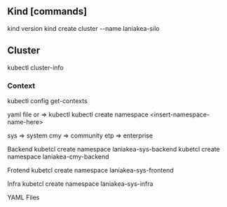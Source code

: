 ## Kind [commands]

kind version
kind create cluster --name laniakea-silo


## Cluster
kubectl cluster-info

### Context
kubectl config get-contexts

yaml file or => kubectl kubectl create namespace &lt;insert-namespace-name-here&gt;


sys => system
cmy => community
etp => enterprise


Backend
kubetcl create namespace laniakea-sys-backend
kubetcl create namespace laniakea-cmy-backend

Frotend
kubetcl create namespace laniakea-sys-frontend

Infra
kubetcl create namespace laniakea-sys-infra


YAML Files




<!--
control-plane
core-dns



Some kubernetes resources abbreviations:
* all
* certificatesigningrequests (aka 'csr')
* componentstatuses (aka 'cs')
* configmaps (aka 'cm')
* daemonsets (aka 'ds')
* deployments (aka 'deploy')
* endpoints (aka 'ep')
* events (aka 'ev')
* horizontalpodautoscalers (aka 'hpa')
* ingresses (aka 'ing')
* limitranges (aka 'limits')
* namespaces (aka 'ns')
* networkpolicies
* nodes (aka 'no')
* persistentvolumeclaims (aka 'pvc')
* persistentvolumes (aka 'pv')
* pods (aka 'po')
* poddisruptionbudgets (aka 'pdb')
* podsecuritypolicies (aka 'psp')
* replicasets (aka 'rs')
* replicationcontrollers (aka 'rc')
* resourcequotas (aka 'quota')
* serviceaccounts (aka 'sa')
* services (aka 'svc')

COMMANDS

#Contexts

kubectl config get-contexts
kubectl config rename-context <old-name> <new-name>




Pods

📌 1. Verificar eventos de OOMKilled para vários pods
kubectl describe pod -l "application=service-product" -n apps | grep -i oom

📌 4. Verificar logs de pods que podem ter sido OOMKilled
kubectl logs -l "application=service-product" -n apps --all-containers=true --previous | grep -i oom




📌 7. Se o pod foi Evicted (Expulso do nó)
kubectl get events --sort-by=.metadata.creationTimestamp -n apps | grep -i evict


kubectl -n apps get secret service-configuration -o jsonpath="{.data['SEC_MIGRATED_DATASOURCE_JDBC_URL']}" | base64 --decode
![image](https://github.com/user-attachments/assets/6621c693-231f-4ef3-98b2-6646abb77bf3)



#logs
kubectl logs -f -l "application=service-product,pod-template-hash=76cc4ddd8f" --all-containers=true -n apps --max-log-requests=12
kubectl logs -f -l "application=service-product,pod-template-hash=76cc4ddd8f" --all-containers=true -n apps --max-log-requests=12 | grep '{' | jq 'select(.severity == "ERROR")'
kubectl logs -l "application=service-configuration" -n apps --follow | jq --unbuffered --color-output | grep --color=always -E 'ERROR|WARN|INFO|$'



#CHECK
Google

https://cloud.google.com/kubernetes-engine/docs/how-to/cluster-access-for-kubectl

gcloud components update




Contexts
kubectl config get-contexts
kubectl config rename-context CONTEXT_NAME NEW_NAME

kubectl config rename-context gke_mms-bsp-branded-service-p-1337_europe-west4_prod gke_prod
kubectl config rename-context gke_mms-bsp-branded-service-d-1337_europe-west4-a_dev gke_dev

kubectl config current-context

kubectl config use-context 



PODs

Logs
https://kubernetes.io/docs/reference/kubectl/generated/kubectl_logs/
https://www.gooksu.com/kubectl-jq/

kubectl logs --since=1h -n bsp 
kubectl logs -f -l "app.kubernetes.io/name=online-order-bsp-app" --all-containers=true -n bsp



Secrets
kubectl get secrets -A
kubectl get secret -n bsp sp-credentials -o yaml


useful flux commands:
# Flux
kubectl get helmrelease -n bsp
kubectl delete helmrelease -n bsp support
flux reconcile kustomization --with-source apps


CHECK DEPLOY
watch -n 5 "kubectl get po -n bsp --sort-by=.metadata.creationTimestamp | tail -n +2 | sort -r"
watch -n 5 "kubectl get po -n bsp --sort-by=.metadata.creationTimestamp"
watch -n 300 "kubectl get po -n bsp --sort-by=.metadata.creationTimestamp"![image](https://github.com/user-attachments/assets/ad8fedd2-8460-454f-84c1-56828725e102)




Arion-Bridge

POD_NAME=$(kubectl get pods -l "app.kubernetes.io/name=arion-bridge-bsp-app" -n bsp -o jsonpath='{.items[0].metadata.name}')


Connect  IT
kubectl exec -it $POD_NAME -n bsp -- /bin/bash

Deploy
k scale deployment/online-order-bsp-app --replicas=1


Pods
kubectl get pods -l "app.kubernetes.io/name=arion-bridge-bsp-app" -n bsp
kubectl get pods -l "app.kubernetes.io/name=arion-bridge-bsp-app" -n bsp -o jsonpath='{.items[0].metadata.name}'

kubectl describepods -l "app.kubernetes.io/name=arion-bridge-bsp-app" -n bsp


logs
kubectl logs -f -l "app.kubernetes.io/name=arion-bridge-bsp-app" --all-containers=true -n bsp


port-forward [brew install socat***]
kubectl port-forward pod/$POD_NAME 38081:8081 -n bsp


port-forward-grpc
kubectl port-forward pod/arion-bridge-bsp-app-7c7cc77cc7-gqmvh 38080:8080 -n bsp &
socat TCP-LISTEN:38080,reuseaddr,fork TCP:localhost:38080

flux
flux get all -n bsp
kubectl -n flux-system logs deployment/helm-controller
flux reconcile kustomization -n flux-system apps\n\n

grpcurl [Debian Linux]
VERSION=$(curl -s https://api.github.com/repos/fullstorydev/grpcurl/releases/latest | grep tag_name | cut -d '"' -f 4)
curl -L https://github.com/fullstorydev/grpcurl/releases/download/${VERSION}/grpcurl_${VERSION#v}_linux_x86_64.tar.gz | tar -xz
sudo mv grpcurl /usr/local/bin/

grpcurl -plaintext -import-path /tests -proto work_order_service.proto -d @ localhost:8081 WorkOrderService/ManageWorkOrder < test-create-order-idempotence.json

telnet
apt update
apt install nano
apt install telnet
![image](https://github.com/user-attachments/assets/799f81f6-aab4-4eca-843d-8fa63f2ec106)



###GPC <<<<<<<<<<<<<<<<<<<<<<<<<<<<<
projects
gcloud projects list


config
gcloud config list
gcloud config set project
gcloud config get-value project

account

gcloud config list account
gcloud auth list
gcloud auth login
gcloud config set account ferreiraad@mediamarkt.es
gcloud config unset account
gcloud auth application default-login

serviceAccounts
gcloud pubsub subscriptions list \
  --impersonate-service-account=service-configuration@mms-spm-spm-services-i-a8vk.iam.gserviceaccount.com \
  --format="table(name,topic,projectId)"

>> across projects
gcloud pubsub subscriptions list --impersonate-service-account=<SERVICE_ACCOUNT_EMAIL> --format="table(name,topic,projectId)"
gcloud pubsub subscriptions list --impersonate-service-account=service-configuration@mms-spm-spm-services-i-a8vk.iam.gserviceaccount.com --format="table(name,topic,projectId)"

for project in $(gcloud projects list --format="value(projectId)"); do echo "Checking project: $project" gcloud pubsub subscriptions list \ 
  --impersonate-service-account=service-configuration@mms-spm-spm-services-i-a8vk.iam.gserviceaccount.com \ 
  --project="$project" \ 
  --format="table(name,topic,projectId)" 
Done


Container Registry
gcloud container images list --repository gcr.io/$(gcloud config get-value project)/<REPO-NAME>

Artifacty Registry
gcloud artifacts repositories list
gcloud artifacts docker images list europe-west4-docker.pkg.dev/mms-spm-spm-services-i-a8vk/spm-services/service-product --sort-by="~UPDATE_TIME"![image](https://github.com/user-attachments/assets/3a07ff86-cc36-4951-badb-6b6c5fc79a5e)


gcloud projects list
gcloud config set project mms-spm-spm-services-p-c2hk     spm-services-prod             986857658775
gcloud config set project <PROJECT_ID>
gcloud config get-value project




CloudSQL
database: spm-db-int
user: postgres
Pass: m2WyJhAKvlFIVhXISxCQRJR3






list instances: gcloud sql instances list --filter="databaseVersion:POSTGRES*"
gcloud sql connect spm-instance-int --user=postgres


INT
database: spm-db-int
user: postgres
Pass: m2WyJhAKvlFIVhXISxCQRJR3cd
cloud-sql-proxy --address 0.0.0.0 --port 5432 mms-spm-spm-services-i-a8vk:europe-west4:spm-instance-int


QA

database: spm-db-qa
user: postgres

Pass: oSttSHLBUbLLCQIbLWeTMb8S
cloud-sql-proxy --address 0.0.0.0 --port 5432 mms-spm-spm-services-q-i9pm:europe-west4:spm-instance-qa

Kubernetes
INT: gcloud container clusters get-credentials spm-cluster --region europe-west4 --project mms-spm-spm-services-i-a8vk
	QA: gcloud container clusters get-credentials spm-cluster --region europe-west4-b --project mms-spm-spm-services-q-i9pm

Context
RENAME:  k config rename-contextgke_mms-spm-spm-services-q-i9pm_europe-west4-b_spm-cluster spm-cluster-qa


PROD
gcloud config set project mms-spm-spm-services-i-a8vk
gcloud container clusters get-credentials spm-cluster --region europe-west4 --project mms-spm-spm-services-p-c2hk
kubectl -n apps get secret service-product -o jsonpath="{.data['SEC_MIGRATED_DATASOURCE_JDBC_URL']}" | base64 --decode

cloud-sql-proxy --address 0.0.0.0 --port 5432 mms-spm-spm-services-p-c2hk:europe-west4:spm-instance-prod
OFaAvgKbgXdqkA9gdvCjrnBT









Emulator
https://cloud.google.com/pubsub/docs/emulator
https://github.com/ferreiraad/pubsubctl
pubsubctl list -p local --host localhost:8681
pubsubctl -p local --host localhost:8681 create -t v1.full-export -s subscription-v1.full-export
pubsubctl -p local --host localhost:8681 create -t v1.categorized-products-full-export topic -s subscription-v1.categorized-products-full-export
pubsubctl -p local --host localhost:8681 create -t v1.category-changes topic -s subscription-v1.category-changes
pubsubctl -p local --host localhost:8681 create -t v1.categorized-products-changes topic -s subscription-v1.categorized-products-changes


pubsubctl -p local --host localhost:8681 delete -t v1.full-export -s subscription-v1.full-export
pubsubctl -p local --host localhost:8681 delete -t v1.categorized-products-full-export topic -s subscription-v1.categorized-products-full-export
pubsubctl -p local --host localhost:8681 delete -t v1.category-changes topic -s subscription-v1.category-changes
pubsubctl -p local --host localhost:8681 delete -t v1.categorized-products-changes topic -s subscription-v1.categorized-products-changes



pubsubctl -p local --host localhost:8681 publish -t v1.full-export -m "$(cat /Users/ferreiraad/Desktop/subscription-v1.full-export/2025-03-04_17-07-41-187878000.v1.subscription-v1.full-export.json | jq -c .)"
pubsubctl -p local --host localhost:8681 receive -s subscription-v1.full-export 

pubsubctl -p local --host localhost:8681 publish -t  v1.categorized-products-full-export topic -m "$(cat /Users/ferreiraad/Desktop/subscription-v1.categorized-products-full-export/2025-03-14_17-17-42-519162000.subscription-v1.subscription-v1.category-changes.json | jq -c .)"
pubsubctl -p local --host localhost:8681 receive -s subscription-v1.categorized-products-full-export

pubsubctl -p local --host localhost:8681 publish -t  v1.category-changes topic -m "$(cat /Users/ferreiraad/Desktop/subscription-v1.category-changes/2025-03-14_17-17-42-519162000.subscription-v1.category-changes.json | jq -c .)"
pubsubctl -p local --host localhost:8681 receive -s subscription-v1.category-changes
![image](https://github.com/user-attachments/assets/1ac7211e-3d72-48e5-893e-6528c24b078a)


INT
gcloud pubsub topics publish projects/wzgg6ddthibk/topics/warrantyScheduler --message="{\"initial\": true}" \
  --impersonate-service-account=service-configuration@mms-spm-spm-services-i-a8vk.iam.gserviceaccount.com

QA
gcloud pubsub topics publish projects/pkipsyeitnqk/topics/warrantyScheduler --message="{\"initial\": true}" \
  --impersonate-service-account=service-configuration@mms-spm-spm-services-i-a8vk.iam.gserviceaccount.com![image](https://github.com/user-attachments/assets/d63a9635-6cde-445d-98d0-07ae6e15ca21)



-->

